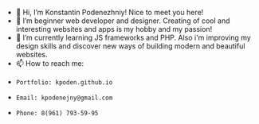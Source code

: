- 👋 Hi, I’m Konstantin Podenezhniy! Nice to meet you here!
- 👀 I’m beginner web developer and designer. Creating of cool and interesting websites and apps is my hobby and my passion!
- 🌱 I’m currently learning JS frameworks and PHP. Also i'm improving my design skills and discover new ways of building modern and beautiful websites.
- 📫 How to reach me:
-     Portfolio: kpoden.github.io
-     Email: kpodenejny@gmail.com
-     Phone: 8(961) 793-59-95

<!---
kpoden/kpoden is a ✨ special ✨ repository because its `README.md` (this file) appears on your GitHub profile.
You can click the Preview link to take a look at your changes.
--->
